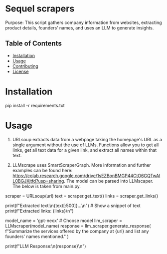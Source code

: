 # Sequel scrapers
Purpose: This script gathers company information from websites, extracting product details, founders’ names, and uses an LLM to generate insights.

## Table of Contents
- [Installation](#installation)
- [Usage](#usage)
- [Contributing](#contributing)
- [License](#license)

# Installation

pip install -r requirements.txt

# Usage

1. URLsoup extracts data from a webpage taking the homepage's URL as a single argument without the use of LLMs. Functions allow you to get all links, get all text data for a given link, and extract all names within that text.

2. LLMscrape uses SmartScraperGraph. More information and further examples can be found here: https://colab.research.google.com/drive/1sEZBonBMGP44CtO6GQTwAlL0BGJXjtfd?usp=sharing. The model can be parsed into LLMscaper. The below is taken from main.py.

scraper = URLsoup(url)
text = scraper.get_text()
links = scraper.get_links()

print(f"Extracted text:\n{text[:500]}...\n")  # Show a snippet of text
print(f"Extracted links: {links}\n")

model_name = 'gpt-neox'  # Choose model
llm_scraper = LLMscraper(model_name)
response = llm_scraper.generate_response(
    f"Summarize the services offered by the company at {url} and list any founders' names mentioned."
)

print(f"LLM Response:\n{response}\n")